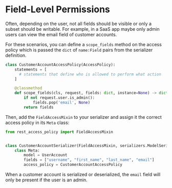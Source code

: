 # Field-Level Permissions

Often, depending on the user, not all fields should be visible or only a subset should be writable. For example, in a SaaS app maybe only admin users can view the email field of customer accounts.

For these scenarios, you can define a `scope_fields` method on the access policy which is passed the `dict` of `name:Field` pairs from the serializer definition.

```python
class CustomerAccountAccessPolicy(AccessPolicy):
    statements = [
      # statements that define who is allowed to perform what action
    ]

    @classmethod
    def scope_fields(cls, request, fields: dict, instance=None) -> dict:
        if not request.user.is_admin():
            fields.pop('email', None)
        return fields
```

Then, add the `FieldAccessMixin` to your serializer and assign it the correct access policy in its `Meta` class:

```python
from rest_access_policy import FieldAccessMixin


class CustomerAccountSerializer(FieldAccessMixin, serializers.ModelSerializer):
    class Meta:
        model = UserAccount
        fields = ["username", "first_name", "last_name", "email"]
        access_policy = CustomerAccountAccessPolicy
```

When a customer account is serialized or deserialized, the `email` field will only be present if the user is an admin.
